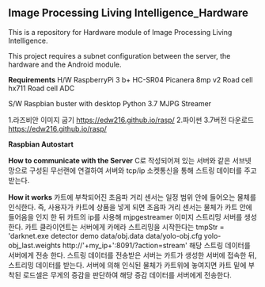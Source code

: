 Image Processing Living Intelligence_Hardware
------

This is a repository for Hardware module of Image Processing Living Intelligence.

This project requires a subnet configuration between the server, the hardware and the Android module.


**Requirements**
H/W
RaspberryPi 3 b+
HC-SR04
Picanera 8mp v2
Road cell hx711
Road cell ADC 

S/W
Raspbian buster with desktop
Python 3.7
MJPG Streamer


1.라즈비안 이미지 굽기
https://edw216.github.io/rasp/
2.파이썬 3.7버전 다운로드
https://edw216.github.io/rasp/


**Raspbian Autostart**


**How to communicate with the Server**
C로 작성되어져 있는 서버와 같은 서브넷망으로 구성된 무선랜에 연결하여 서버와 tcp/ip 소켓통신을 통해 스트링 데이터를 주고 받는다.



**How it works**
카트에 부착되어진 초음파 거리 센서는 일정 범위 안에 들어오는 물체를 인식한다. 즉, 사용자가 카트에 상품을 넣게 되면 초음파 거리 센서는 물체가 카트 안에 들어옴을 인지 한 뒤 카트의 ip를 사용해 mjpgestreamer 이미지 스트리밍 서버를 생성한다. 카트 클라이언트는 서버에게 카메라 스트리밍을 시작한다는 tmpStr = 'darknet.exe detector demo data/obj.data data/yolo-obj.cfg yolo-obj_last.weights http://'+my_ip+':8091/?action=stream' 해당 스트링 데이터를 서버에게 전송 한다. 스트링 데이터를 전송받은 서버는 카트가 생성한 서버에 접속한 뒤, 스트리밍 데이터를 받는다. 서버에 의해 인식된 물체가 카트위에 놓여지면 카트 밑에 부착된 로드셀은 무게의 증감을 판단하여 해당 증감 데이터를 서버에게 전송한다.

